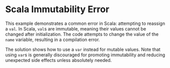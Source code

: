# Scala Immutability Error

This example demonstrates a common error in Scala: attempting to reassign a `val`.  In Scala, `val`s are immutable, meaning their values cannot be changed after initialization.  The code attempts to change the value of the `name` variable, resulting in a compilation error.

The solution shows how to use a `var` instead for mutable values. Note that using `var`s is generally discouraged for promoting immutability and reducing unexpected side effects unless absolutely needed.